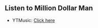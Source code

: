 ## Listen to Million Dollar Man
- YTMusic: [Click here](https://music.youtube.com/watch?v=YHmGVp6zRLw)